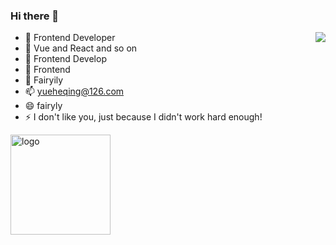 ### Hi there 👋

<img align="right" src="https://github-readme-stats.vercel.app/api?username=fairyly&show_icons=true&icon_color=0366d6&text_color=24292e&bg_color=ffffff&hide_title=true" />

<!--
**fairyly/fairyly** is a ✨ _special_ ✨ repository because its `README.md` (this file) appears on your GitHub profile.


Here are some ideas to get you started:
-->

- 🔭 Frontend Developer
- 🌱 Vue and React and so on
- 👯 Frontend Develop
- 🤔 Frontend
- 💬 Fairyily 
- 📫 yueheqing@126.com
- 😄 fairyly
- ⚡ I don't like you, just because I didn't work hard enough!




<img src="https://github-profile-trophy.vercel.app/?username=fairyly&theme=flat&column=7" alt="logo" height="160" align="center" style="margin: auto; margin-bottom: 20px;" />

